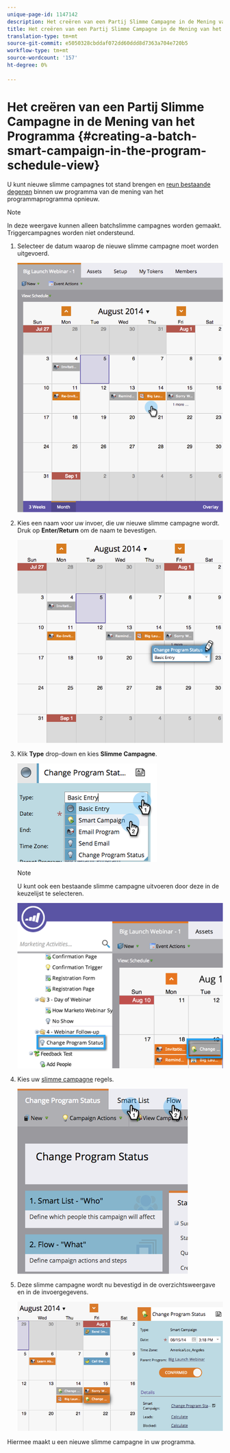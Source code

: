 ```yaml
---
unique-page-id: 1147142
description: Het creëren van een Partij Slimme Campagne in de Mening van het Programma - Marketo Docs - de Documentatie van het Product
title: Het creëren van een Partij Slimme Campagne in de Mening van het Programma
translation-type: tm+mt
source-git-commit: e5050328cbddaf072dd60ddd8d7363a704e720b5
workflow-type: tm+mt
source-wordcount: '157'
ht-degree: 0%

---
```



# Het creëren van een Partij Slimme Campagne in de Mening van het Programma {#creating-a-batch-smart-campaign-in-the-program-schedule-view}

U kunt nieuwe slimme campagnes tot stand brengen en [reun bestaande degenen](/help/marketo/product-docs/core-marketo-concepts/programs/program-schedule-view/rerun-a-smart-campaign-in-the-program-schedule-view.md) binnen uw programma van de mening van het programmaprogramma opnieuw.

>[!NOTE]
>
>In deze weergave kunnen alleen batchslimme campagnes worden gemaakt. Triggercampagnes worden niet ondersteund.

1. Selecteer de datum waarop de nieuwe slimme campagne moet worden uitgevoerd.

   ![](assets/image2014-9-23-15-3a28-3a20.png)

1. Kies een naam voor uw invoer, die uw nieuwe slimme campagne wordt. Druk op **Enter/Return** om de naam te bevestigen.

   ![](assets/image2014-9-23-15-3a28-3a28.png)

1. Klik **Type** drop-down en kies **Slimme Campagne**.

   ![](assets/typechoose.png)

   >[!NOTE]
   >
   >U kunt ook een bestaande slimme campagne uitvoeren door deze in de keuzelijst te selecteren.

   ![](assets/four.png)

1. Kies uw [slimme campagne](/help/marketo/product-docs/core-marketo-concepts/smart-campaigns/creating-a-smart-campaign/create-a-new-smart-campaign.md) regels.

   ![](assets/changeprogramstatus-hands.png)

1. Deze slimme campagne wordt nu bevestigd in de overzichtsweergave en in de invoergegevens.

   ![](assets/image2014-9-23-15-3a29-3a57.png)

Hiermee maakt u een nieuwe slimme campagne in uw programma.
